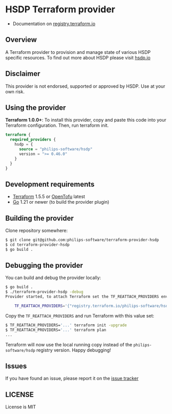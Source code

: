 # HSDP Terraform provider

- Documentation on [registry.terraform.io](https://registry.terraform.io/providers/philips-software/hsdp/latest/docs)

## Overview

A Terraform provider to provision and manage state of various HSDP specific resources.
To find out more about HSDP please visit [hsdp.io](https://www.hsdp.io/)

## Disclaimer

This provider is not endorsed, supported or approved by HSDP. Use at your own risk.

## Using the provider

**Terraform 1.0.0+**: To install this provider, copy and paste this code into your Terraform configuration. Then, run terraform init.

```terraform
terraform {
  required_providers {
    hsdp = {
      source = "philips-software/hsdp"
      version = ">= 0.46.0"
    }
  }
}
```

## Development requirements

-	[Terraform](https://www.terraform.io/downloads.html) 1.5.5 or [OpenTofu](https://github.com/opentofu/opentofu) latest
-	[Go](https://golang.org/doc/install) 1.21 or newer (to build the provider plugin)

## Building the provider

Clone repository somewhere:

```sh
$ git clone git@github.com:philips-software/terraform-provider-hsdp
$ cd terraform-provider-hsdp
$ go build .
```
## Debugging the provider

You can build and debug the provider locally:

```sh
$ go build .
$ ./terraform-provider-hsdp -debug 
Provider started, to attach Terraform set the TF_REATTACH_PROVIDERS env var:

	TF_REATTACH_PROVIDERS='{"registry.terraform.io/philips-software/hsdp":{...}}}'
```

Copy the `TF_REATTACH_PROVIDERS` and run Terraform with this value set:

```sh
$ TF_REATTACH_PROVIDERS='...' terraform init -upgrade
$ TF_REATTACH_PROVIDERS='...' terraform plan
...
```

Terraform will now use the local running copy instead of the `philips-software/hsdp` registry version. Happy debugging!

## Issues

If you have found an issue, please report it on the [issue tracker](https://github.com/philips-software/terraform-provider-hsdp/issues)

## LICENSE

License is MIT

